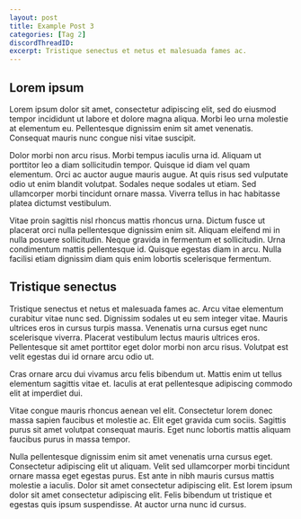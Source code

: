 ```yaml
---
layout: post
title: Example Post 3
categories: [Tag 2]
discordThreadID:
excerpt: Tristique senectus et netus et malesuada fames ac. 
---
```


## Lorem ipsum
Lorem ipsum dolor sit amet, consectetur adipiscing elit, sed do eiusmod tempor incididunt ut labore et dolore magna aliqua. Morbi leo urna molestie at elementum eu. Pellentesque dignissim enim sit amet venenatis. Consequat mauris nunc congue nisi vitae suscipit. 

Dolor morbi non arcu risus. Morbi tempus iaculis urna id. Aliquam ut porttitor leo a diam sollicitudin tempor. Quisque id diam vel quam elementum. Orci ac auctor augue mauris augue. At quis risus sed vulputate odio ut enim blandit volutpat. Sodales neque sodales ut etiam. Sed ullamcorper morbi tincidunt ornare massa. Viverra tellus in hac habitasse platea dictumst vestibulum.

Vitae proin sagittis nisl rhoncus mattis rhoncus urna. Dictum fusce ut placerat orci nulla pellentesque dignissim enim sit. Aliquam eleifend mi in nulla posuere sollicitudin. Neque gravida in fermentum et sollicitudin. Urna condimentum mattis pellentesque id. Quisque egestas diam in arcu. Nulla facilisi etiam dignissim diam quis enim lobortis scelerisque fermentum. 

## Tristique senectus
Tristique senectus et netus et malesuada fames ac. Arcu vitae elementum curabitur vitae nunc sed. Dignissim sodales ut eu sem integer vitae. Mauris ultrices eros in cursus turpis massa. Venenatis urna cursus eget nunc scelerisque viverra. Placerat vestibulum lectus mauris ultrices eros. Pellentesque sit amet porttitor eget dolor morbi non arcu risus. Volutpat est velit egestas dui id ornare arcu odio ut.

Cras ornare arcu dui vivamus arcu felis bibendum ut. Mattis enim ut tellus elementum sagittis vitae et. Iaculis at erat pellentesque adipiscing commodo elit at imperdiet dui. 

Vitae congue mauris rhoncus aenean vel elit. Consectetur lorem donec massa sapien faucibus et molestie ac. Elit eget gravida cum sociis. Sagittis purus sit amet volutpat consequat mauris. Eget nunc lobortis mattis aliquam faucibus purus in massa tempor. 

Nulla pellentesque dignissim enim sit amet venenatis urna cursus eget. Consectetur adipiscing elit ut aliquam. Velit sed ullamcorper morbi tincidunt ornare massa eget egestas purus. Est ante in nibh mauris cursus mattis molestie a iaculis. Dolor sit amet consectetur adipiscing elit. Est lorem ipsum dolor sit amet consectetur adipiscing elit. Felis bibendum ut tristique et egestas quis ipsum suspendisse. At auctor urna nunc id cursus.